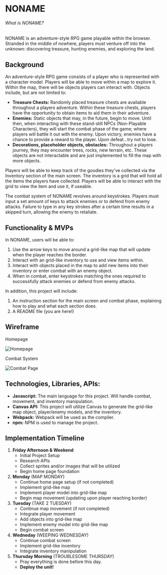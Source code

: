 # NONAME
###### What is NONAME?
NONAME is an adventure-style RPG game playable within the browser. Stranded in the middle of nowhere, players must venture off into the unknown: discovering treasure, hunting enemies, and exploring the land.


## Background
An adventure-style RPG game consists of a player who is represented with a character model. Players will be able to move within a map to explore it. Within the map, there will be objects players can interact with. Objects include, but are not limited to:
- **Treasure Chests:** Randomly placed treasure chests are available throughout a players adventure. Within these treasure chests, players have the opportunity to obtain items to aid them in their adventure.
- **Enemies:** Static objects that may, in the future, begin to move. Until then, when interacting with these stand-still NPCs (Non-Playable Characters), they will start the combat phase of the game; where players will battle it out with the enemy. Upon victory, enemies have a chance to provide a reward to the player. Upon defeat...try not to lose.
- **Decorations, placeholder objects, obstacles:** Throughout a players journey, they may encounter trees, rocks, new terrain, etc. These objects are not interactable and are just implemented to fill the map with more objects.

Players will be able to keep track of the goodies they've collected via the Inventory section of the main screen. The inventory is a grid that will hold all the items the players have collected. Players will be able to interact with the grid to view the item and use it, if useable.

The combat system of NONAME revolves around keystrokes. Players must input a set amount of keys to attack enemies or to defend from enemy attacks. Failure to type in any key strokes after a certain time results in a skipped turn, allowing the enemy to retaliate.

## Functionality & MVPs

In NONAME, users will be able to:
1. Use the arrow keys to move around a grid-like map that will update when the player reaches the border.
2. Interact with an grid-like inventory to use and view items within.
3. Interact with objects placed in the map to add new items into their inventory or enter combat with an enemy object.
4. When in combat, enter keystrokes matching the ones required to successfully attack enemies or defend from enemy attacks.

In addition, this project will include:
1. An instruction section for the main screen and combat phase, explaining how to play and what each section does.
2. A README file (you are here!)

## Wireframe
Homepage

![Homepage](https://i.imgur.com/tKDZAnc.png)

Combat System

![Combat Page](https://i.imgur.com/0YDwxgs.png)

## Technologies, Libraries, APIs:
- **Javascript:** The main language for this project. Will handle combat, movement, and inventory manipulation.
- **Canvas API:** This project will utilize Canvas to generate the grid-like map object, player/enemy models, and the inventory.
- **Webpack:** Webpack will be used as the compiler.
- **npm:** NPM is used to manage the project.

## Implementation Timeline
1. **Friday Afternoon & Weekend** 
     - Initial Project Setup
     - Research APIs
     - Collect sprites and/or images that will be utilized
     - Begin home page foundation
2. **Monday** (MAP MONDAY)
    - Continue home page setup (if not completed)
    - Implement grid-like map
    - Implement player model into grid-like map
    - Begin map movement (updating upon player reaching border)
3. **Tuesday** (TAKE 2 TUESDAY)
    - Continue map movement (if not completed)
    - Integrate player movement
    - Add objects into grid-like map
    - Implement enemy model into grid-like map
    - Begin combat screen
4. **Wedneday** (WEEPING WEDNESDAY)
    - Continue combat screen
    - Implement grid-like inventory
    - Integrate inventory manipulation
5. **Thursday Morning** (TROUBLESOME THURSDAY)
    - Pray everything is done before this day.
    - **Deploy the unit!**